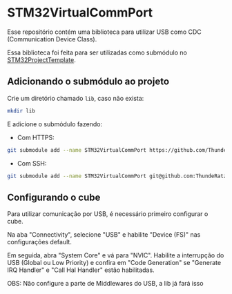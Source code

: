 # STM32VirtualCommPort

Esse repositório contém uma biblioteca para utilizar USB como CDC (Communication Device Class).

Essa biblioteca foi feita para ser utilizadas como submódulo no [STM32ProjectTemplate](https://github.com/ThundeRatz/STM32ProjectTemplate).

## Adicionando o submódulo ao projeto

Crie um diretório chamado `lib`, caso não exista:

```bash
mkdir lib
```
E adicione o submódulo fazendo:

* Com HTTPS:
```bash
git submodule add --name STM32VirtualCommPort https://github.com/ThundeRatz/STM32VirtualCommPort.git lib/STM32VirtualCommPort
```

* Com SSH:
```bash
git submodule add --name STM32VirtualCommPort git@github.com:ThundeRatz/STM32VirtualCommPort.git lib/STM32VirtualCommPort
```

## Configurando o cube

Para utilizar comunicação por USB, é necessário primeiro configurar o cube.

Na aba "Connectivity", selecione "USB" e habilite "Device (FS)" nas configurações default.

Em seguida, abra "System Core" e vá para "NVIC". Habilite a interrupção do USB (Global ou Low Priority) e confira em "Code Generation" se "Generate IRQ Handler" e "Call Hal Handler" estão habilitadas.

OBS: Não configure a parte de Middlewares do USB, a lib já fará isso
